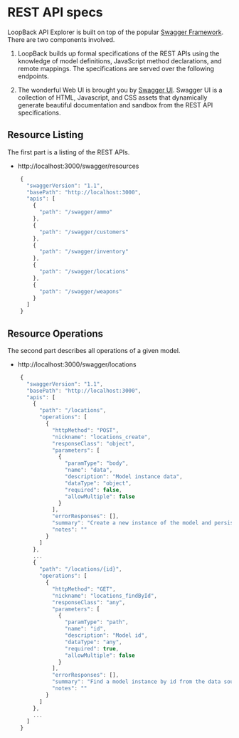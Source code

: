 <!-- NOTE: This file is not currently included into the docs.  Need to (a) decide if this info is important and if so (b) decide where to put it.

-->

# REST API specs

LoopBack API Explorer is built on top of the popular
[Swagger Framework](https://github.com/wordnik/swagger-core/wiki). There are two
components involved.

1. LoopBack builds up formal specifications of the REST APIs using the knowledge of
model definitions, JavaScript method declarations, and remote mappings. The
specifications are served over the following endpoints.

2. The wonderful Web UI is brought you by [Swagger UI](https://github.com/strongloop/swagger-ui).
Swagger UI is a collection of HTML, Javascript, and CSS assets that dynamically
generate beautiful documentation and sandbox from the REST API specifications.

## Resource Listing
The first part is a listing of the REST APIs.

- http://localhost:3000/swagger/resources

```javascript
    {
      "swaggerVersion": "1.1",
      "basePath": "http://localhost:3000",
      "apis": [
        {
          "path": "/swagger/ammo"
        },
        {
          "path": "/swagger/customers"
        },
        {
          "path": "/swagger/inventory"
        },
        {
          "path": "/swagger/locations"
        },
        {
          "path": "/swagger/weapons"
        }
      ]
    }
```

## Resource Operations
The second part describes all operations of a given model.

- http://localhost:3000/swagger/locations

```javascript
    {
      "swaggerVersion": "1.1",
      "basePath": "http://localhost:3000",
      "apis": [
        {
          "path": "/locations",
          "operations": [
            {
              "httpMethod": "POST",
              "nickname": "locations_create",
              "responseClass": "object",
              "parameters": [
                {
                  "paramType": "body",
                  "name": "data",
                  "description": "Model instance data",
                  "dataType": "object",
                  "required": false,
                  "allowMultiple": false
                }
              ],
              "errorResponses": [],
              "summary": "Create a new instance of the model and persist it into the data source",
              "notes": ""
            }
          ]
        },
        ...
        {
          "path": "/locations/{id}",
          "operations": [
            {
              "httpMethod": "GET",
              "nickname": "locations_findById",
              "responseClass": "any",
              "parameters": [
                {
                  "paramType": "path",
                  "name": "id",
                  "description": "Model id",
                  "dataType": "any",
                  "required": true,
                  "allowMultiple": false
                }
              ],
              "errorResponses": [],
              "summary": "Find a model instance by id from the data source",
              "notes": ""
            }
          ]
        },
        ...
      ]
    }
```
